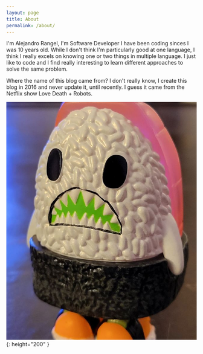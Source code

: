 ```yaml
---
layout: page
title: About
permalink: /about/
---
```

I'm Alejandro Rangel, I'm Software Developer I have been coding sinces I was 10 years old.
While I don't think I'm particularly good at one language, I think I really excels on knowing
one or two things in multiple language. I just like to code and I find really interesting to
learn different approaches to solve the same problem.

Where the name of this blog came from? I don't really know, I create this blog in 2016 and never
update it, until recently. I guess it came from the Netflix show Love Death + Robots.

![ME](/assets/245719453.jpeg){: height="200" }
